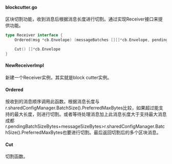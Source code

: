 #### blockcutter.go

区块切割功能，收到消息后根据消息长度进行切割。通过实现Receiver接口来提供功能。

```go
type Receiver interface {
	Ordered(msg *cb.Envelope) (messageBatches [][]*cb.Envelope, pending bool)

	Cut() []*cb.Envelope
}
```

#### NewReceiverImpl

新建一个Receiver实例，其实就是block cutter实例。

#### Ordered

按收到的消息顺序调用此函数。根据消息长度与r.sharedConfigManager.BatchSize\(\).PreferredMaxBytes比较，如果超过能支持的最大长度，则进行切割。或者等待处理消息加上此消息长度大于支持最大消息成都r.pendingBatchSizeBytes+messageSizeBytes&gt;r.sharedConfigManager.BatchSize\(\).PreferredMaxBytes也要进行切割。最后返回切割后的多个区块消息。

#### Cut

切割函数。

